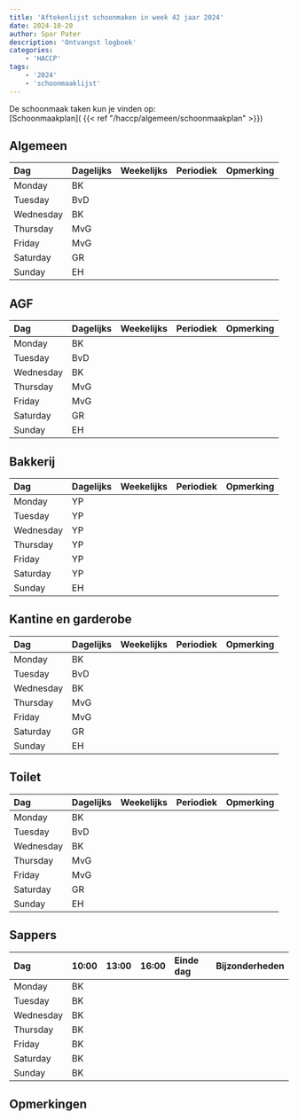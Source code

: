 ```yaml
---
title: 'Aftekenlijst schoonmaken in week 42 jaar 2024'
date: 2024-10-20
author: Spar Pater
description: 'Ontvangst logboek'
categories:
    - 'HACCP'
tags:
    - '2024'
    - 'schoonmaaklijst'
---
```

De schoonmaak taken kun je vinden op:  
[Schoonmaakplan]( {{< ref "/haccp/algemeen/schoonmaakplan" >}})

## Algemeen 
| Dag | Dagelijks | Weekelijks | Periodiek | Opmerking |
|:---|:---|:---|:---|:---|
| Monday | BK | | | |
| Tuesday | BvD | | | |
| Wednesday | BK | | | |
| Thursday | MvG | | | |
| Friday | MvG | | | |
| Saturday | GR | | | |
| Sunday | EH | | | |

## AGF
| Dag | Dagelijks | Weekelijks | Periodiek | Opmerking |
|:---|:---|:---|:---|:---|
| Monday | BK | | | |
| Tuesday | BvD | | | |
| Wednesday | BK | | | |
| Thursday | MvG | | | |
| Friday | MvG | | | |
| Saturday | GR | | | |
| Sunday | EH | | | |

## Bakkerij
| Dag | Dagelijks | Weekelijks | Periodiek | Opmerking |
|:---|:---|:---|:---|:---|
| Monday | YP | | | |
| Tuesday | YP | | | |
| Wednesday | YP | | | |
| Thursday | YP | | | |
| Friday | YP | | | |
| Saturday | YP | | | |
| Sunday | EH | | | |

## Kantine en garderobe
| Dag | Dagelijks | Weekelijks | Periodiek | Opmerking |
|:---|:---|:---|:---|:---|
| Monday | BK | | | |
| Tuesday | BvD | | | |
| Wednesday | BK | | | |
| Thursday | MvG | | | |
| Friday | MvG | | | |
| Saturday | GR | | | |
| Sunday | EH | | | |

## Toilet
| Dag | Dagelijks | Weekelijks | Periodiek | Opmerking |
|:---|:---|:---|:---|:---|
| Monday | BK | | | |
| Tuesday | BvD | | | |
| Wednesday | BK | | | |
| Thursday | MvG | | | |
| Friday | MvG | | | |
| Saturday | GR | | | |
| Sunday | EH | | | |

## Sappers
| Dag | 10:00 | 13:00 | 16:00 | Einde dag | Bijzonderheden |
|:---|:---|:---|:---|:---|:---|
| Monday | BK | | | |
| Tuesday | BK | | | |
| Wednesday | BK | | | |
| Thursday | BK | | | |
| Friday | BK | | | |
| Saturday | BK | | | |
| Sunday | BK | | | |

## Opmerkingen


